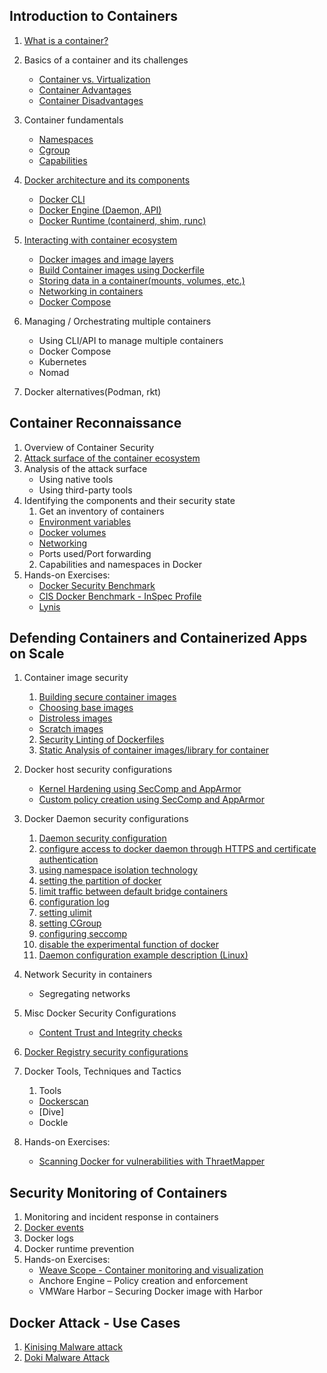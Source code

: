 ## Introduction to Containers 

1. [What is a container?](./Intro-Containers/what-is-container.md)
2. Basics of a container and its challenges
     - [Container vs. Virtualization](/Intro-Containers/containervsVM.md)
     - [Container Advantages](./Intro-Containers/Container-adv-dis.md#container-advantages)
     - [Container Disadvantages](./Intro-Containers/Container-adv-dis.md#container-disadvantages)
3. Container fundamentals
    - [Namespaces](./Intro-Containers/Namespaces.md)
    - [Cgroup](./Intro-Containers/Cgroup.md)
    - [Capabilities](./Intro-Containers/Capabilities.md)
4. [Docker architecture and its components](./Intro-Containers/docker-architecture.md#docker-architecture)
    - [Docker CLI](./Intro-Containers/docker-architecture.md#docker-client)
    - [Docker Engine (Daemon, API)](./Intro-Containers/docker-architecture.md#docker-engine)
    - [Docker Runtime (containerd, shim, runc)](./Intro-Containers/docker-architecture.md#docker-runtime)
5. [Interacting with container ecosystem](./Intro-Containers/Intracting-with-container.md)
     - [Docker images and image layers](./Intro-Containers/Intracting-with-container.md#understand-image-layers) <br>
     - [Build Container images using Dockerfile](./Intro-Containers/Intracting-with-container.md#dockerfile-instructions-with-example)<br>
     - [Storing data in a container(mounts, volumes, etc.)](./Intro-Containers/Intracting-with-container.md#storing-data-in-a-container)<br>
     - [Networking in containers](./Intro-Containers/Intracting-with-container.md#networking-in-containers)<br>
     - [Docker Compose](./Intro-Containers/Intracting-with-container.md#docker-compose)
  
6. Managing / Orchestrating multiple containers
   - Using CLI/API to manage multiple containers
   - Docker Compose
   - Kubernetes
   - Nomad
7. Docker alternatives(Podman, rkt)

     
## Container Reconnaissance

1. Overview of Container Security
2. [Attack surface of the container ecosystem](./container-sec/attack-surface.md)
3. Analysis of the attack surface
    - Using native tools
    - Using third-party tools
4. Identifying the components and their security state
    1. Get an inventory of containers
      - [Environment variables](./container-sec/Envir-variables.md)
      - [Docker volumes](./container-sec/Docker-volumes.md)
      - [Networking](./container-sec/Docker-Networking.md)
      - Ports used/Port forwarding
     2. Capabilities and namespaces in Docker
5. Hands-on Exercises:
   - [Docker Security Benchmark](./container-sec/Auditing-docker-sec.md)
   - [CIS Docker Benchmark - InSpec Profile](https://dev-sec.io/baselines/docker/)
   - [Lynis](https://github.com/CISOfy/Lynis)

## Defending Containers and Containerized Apps on Scale

1. Container image security
   1. [Building secure container images](/container-app-sec/Container-image-security.md)
     - [Choosing base images](/container-app-sec/Container-image-security.md#choosing-base-images)
     - [Distroless images](/container-app-sec/Container-image-security.md#distroless-images)
     - [Scratch images]((/container-app-sec/Container-image-security.md#scratch-images))
   2. [Security Linting of Dockerfiles](./container-app-sec/security-linting-dockerfile.md)
   3. [Static Analysis of container images/library for container](./container-app-sec/packetscanner.md)
   
2. Docker host security configurations
    - [Kernel Hardening using SecComp and AppArmor](/container-app-sec/SecComp-AppArmor.md)
    - [Custom policy creation using SecComp and AppArmor](/container-app-sec/SecComp-AppArmor.md)
3. Docker Daemon security configurations
    1. [Daemon security configuration](./container-app-sec/docker-daemon-sec.md#daemon-security-configuration)<br>
    2. [configure access to docker daemon through HTTPS and certificate authentication](/container-app-sec/docker-daemon-sec.md#configure-access-to-docker-daemon-through-https-and-certificate-authentication)<br>
    3. [using namespace isolation technology](./container-app-sec/docker-daemon-sec.md#using-namespace-isolation-technology)<br>
    4. [setting the partition of docker](/container-app-sec/docker-daemon-sec.md#setting-the-partition-of-docker)<br>
    5. [limit traffic between default bridge containers](/container-app-sec/docker-daemon-sec.md#limit-traffic-between-default-bridge-containers)<br>
    6. [configuration log](/container-app-sec/docker-daemon-sec.md#configuration-log)<br>
    7. [setting ulimit](/container-app-sec/docker-daemon-sec.md#setting-ulimit)<br>
    8. [setting CGroup](/container-app-sec/docker-daemon-sec.md#setting-cgroup)<br>
    9. [configuring seccomp](/container-app-sec/docker-daemon-sec.md#configuring-seccomp) <br>
    10. [disable the experimental function of docker](/container-app-sec/docker-daemon-sec.md#disable-the-experimental-function-of-docker) <br>
    11. [Daemon configuration example description (Linux)](/container-app-sec/docker-daemon-sec.md#daemon-configuration-example-description-linux)<br>

4. Network Security in containers
   - Segregating networks
5. Misc Docker Security Configurations
   - [Content Trust and Integrity checks](/container-app-sec/DCT.md)
6. [Docker Registry security configurations](./container-app-sec/docker-registry.md)
7. Docker Tools, Techniques and Tactics
   1. Tools
    - [Dockerscan](./container-app-sec/dockerscan.md) 
    - [Dive]
    - Dockle
 
8. Hands-on Exercises:

   - [Scanning Docker for vulnerabilities with ThraetMapper](/container-app-sec/ThreatMapper-app.md)
   
## Security Monitoring of Containers

1. Monitoring and incident response in containers
2. [Docker events](./container-monitoring.md/docker-events.md)
3. Docker logs
4. Docker runtime prevention
5. Hands-on Exercises:
   - [Weave Scope - Container monitoring and visualization](/container-monitoring.md/Sock-shop-weave.md)
   - Anchore Engine – Policy creation and enforcement
   - VMWare Harbor – Securing Docker image with Harbor

## Docker Attack - Use Cases 

1. [Kinising Malware attack](./use-cases/kinsing-Malware-attack.md) 
2. [Doki Malware Attack](./use-cases/Doki-malware-attack.md) 